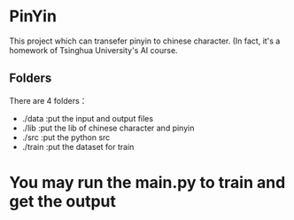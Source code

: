 # PinYin
This project which can transefer pinyin to chinese character. (In fact, it's a homework of Tsinghua University's AI course.

## Folders
There are 4 folders：
- ./data  :put the input and output files
- ./lib   :put the lib of chinese character and pinyin
- ./src   :put the python src
- ./train :put the dataset for train

# You may run the main.py to train and get the output
